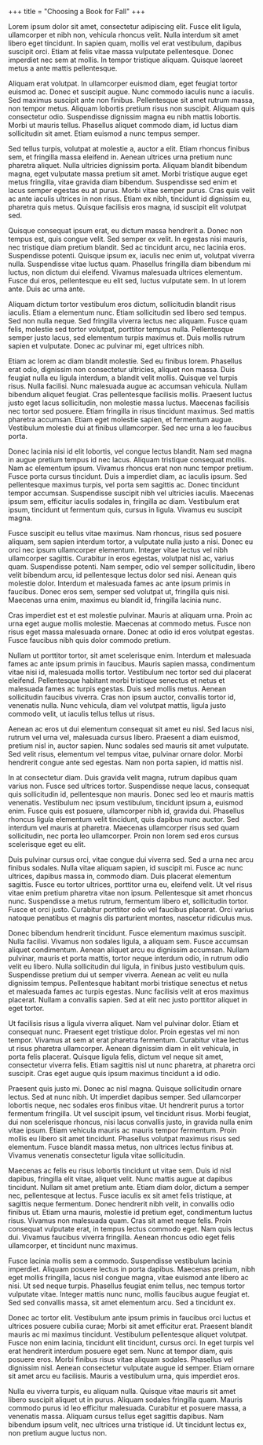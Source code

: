 +++
title = "Choosing a Book for Fall"
+++

Lorem ipsum dolor sit amet, consectetur adipiscing elit. Fusce elit ligula, ullamcorper et nibh non, vehicula rhoncus velit. Nulla interdum sit amet libero eget tincidunt. In sapien quam, mollis vel erat vestibulum, dapibus suscipit orci. Etiam at felis vitae massa vulputate pellentesque. Donec imperdiet nec sem at mollis. In tempor tristique aliquam. Quisque laoreet metus a ante mattis pellentesque.

Aliquam erat volutpat. In ullamcorper euismod diam, eget feugiat tortor euismod ac. Donec et suscipit augue. Nunc commodo iaculis nunc a iaculis. Sed maximus suscipit ante non finibus. Pellentesque sit amet rutrum massa, non tempor metus. Aliquam lobortis pretium risus non suscipit. Aliquam quis consectetur odio. Suspendisse dignissim magna eu nibh mattis lobortis. Morbi ut mauris tellus. Phasellus aliquet commodo diam, id luctus diam sollicitudin sit amet. Etiam euismod a nunc tempus semper.

Sed tellus turpis, volutpat at molestie a, auctor a elit. Etiam rhoncus finibus sem, et fringilla massa eleifend in. Aenean ultrices urna pretium nunc pharetra aliquet. Nulla ultricies dignissim porta. Aliquam blandit bibendum magna, eget vulputate massa pretium sit amet. Morbi tristique augue eget metus fringilla, vitae gravida diam bibendum. Suspendisse sed enim et lacus semper egestas eu at purus. Morbi vitae semper purus. Cras quis velit ac ante iaculis ultrices in non risus. Etiam ex nibh, tincidunt id dignissim eu, pharetra quis metus. Quisque facilisis eros magna, id suscipit elit volutpat sed.

Quisque consequat ipsum erat, eu dictum massa hendrerit a. Donec non tempus est, quis congue velit. Sed semper ex velit. In egestas nisi mauris, nec tristique diam pretium blandit. Sed ac tincidunt arcu, nec lacinia eros. Suspendisse potenti. Quisque ipsum ex, iaculis nec enim ut, volutpat viverra nulla. Suspendisse vitae luctus quam. Phasellus fringilla diam bibendum mi luctus, non dictum dui eleifend. Vivamus malesuada ultrices elementum. Fusce dui eros, pellentesque eu elit sed, luctus vulputate sem. In ut lorem ante. Duis ac urna ante.

Aliquam dictum tortor vestibulum eros dictum, sollicitudin blandit risus iaculis. Etiam a elementum nunc. Etiam sollicitudin sed libero sed tempus. Sed non nulla neque. Sed fringilla viverra lectus nec aliquam. Fusce quam felis, molestie sed tortor volutpat, porttitor tempus nulla. Pellentesque semper justo lacus, sed elementum turpis maximus et. Duis mollis rutrum sapien et vulputate. Donec ac pulvinar mi, eget ultrices nibh.

Etiam ac lorem ac diam blandit molestie. Sed eu finibus lorem. Phasellus erat odio, dignissim non consectetur ultricies, aliquet non massa. Duis feugiat nulla eu ligula interdum, a blandit velit mollis. Quisque vel turpis risus. Nulla facilisi. Nunc malesuada augue ac accumsan vehicula. Nullam bibendum aliquet feugiat. Cras pellentesque facilisis mollis. Praesent luctus justo eget lacus sollicitudin, non molestie massa luctus. Maecenas facilisis nec tortor sed posuere. Etiam fringilla in risus tincidunt maximus. Sed mattis pharetra accumsan. Etiam eget molestie sapien, et fermentum augue. Vestibulum molestie dui at finibus ullamcorper. Sed nec urna a leo faucibus porta.

Donec lacinia nisi id elit lobortis, vel congue lectus blandit. Nam sed magna in augue pretium tempus id nec lacus. Aliquam tristique consequat mollis. Nam ac elementum ipsum. Vivamus rhoncus erat non nunc tempor pretium. Fusce porta cursus tincidunt. Duis a imperdiet diam, ac iaculis ipsum. Sed pellentesque maximus turpis, vel porta sem sagittis ac. Donec tincidunt tempor accumsan. Suspendisse suscipit nibh vel ultricies iaculis. Maecenas ipsum sem, efficitur iaculis sodales in, fringilla ac diam. Vestibulum erat ipsum, tincidunt ut fermentum quis, cursus in ligula. Vivamus eu suscipit magna.

Fusce suscipit eu tellus vitae maximus. Nam rhoncus, risus sed posuere aliquam, sem sapien interdum tortor, a vulputate nulla justo a nisi. Donec eu orci nec ipsum ullamcorper elementum. Integer vitae lectus vel nibh ullamcorper sagittis. Curabitur in eros egestas, volutpat nisl ac, varius quam. Suspendisse potenti. Nam semper, odio vel semper sollicitudin, libero velit bibendum arcu, id pellentesque lectus dolor sed nisi. Aenean quis molestie dolor. Interdum et malesuada fames ac ante ipsum primis in faucibus. Donec eros sem, semper sed volutpat ut, fringilla quis nisi. Maecenas urna enim, maximus eu blandit id, fringilla lacinia nunc.

Cras imperdiet est et est molestie pulvinar. Mauris at aliquam urna. Proin ac urna eget augue mollis molestie. Maecenas at commodo metus. Fusce non risus eget massa malesuada ornare. Donec at odio id eros volutpat egestas. Fusce faucibus nibh quis dolor commodo pretium.

Nullam ut porttitor tortor, sit amet scelerisque enim. Interdum et malesuada fames ac ante ipsum primis in faucibus. Mauris sapien massa, condimentum vitae nisi id, malesuada mollis tortor. Vestibulum nec tortor sed dui placerat eleifend. Pellentesque habitant morbi tristique senectus et netus et malesuada fames ac turpis egestas. Duis sed mollis metus. Aenean sollicitudin faucibus viverra. Cras non ipsum auctor, convallis tortor id, venenatis nulla. Nunc vehicula, diam vel volutpat mattis, ligula justo commodo velit, ut iaculis tellus tellus ut risus.

Aenean ac eros ut dui elementum consequat sit amet eu nisl. Sed lacus nisi, rutrum vel urna vel, malesuada cursus libero. Praesent a diam euismod, pretium nisl in, auctor sapien. Nunc sodales sed mauris sit amet vulputate. Sed velit risus, elementum vel tempus vitae, pulvinar ornare dolor. Morbi hendrerit congue ante sed egestas. Nam non porta sapien, id mattis nisl.

In at consectetur diam. Duis gravida velit magna, rutrum dapibus quam varius non. Fusce sed ultrices tortor. Suspendisse neque lacus, consequat quis sollicitudin id, pellentesque non mauris. Donec sed leo et mauris mattis venenatis. Vestibulum nec ipsum vestibulum, tincidunt ipsum a, euismod enim. Fusce quis est posuere, ullamcorper nibh id, gravida dui. Phasellus rhoncus ligula elementum velit tincidunt, quis dapibus nunc auctor. Sed interdum vel mauris at pharetra. Maecenas ullamcorper risus sed quam sollicitudin, nec porta leo ullamcorper. Proin non lorem sed eros cursus scelerisque eget eu elit.

Duis pulvinar cursus orci, vitae congue dui viverra sed. Sed a urna nec arcu finibus sodales. Nulla vitae aliquam sapien, id suscipit mi. Fusce ac nunc ultrices, dapibus massa in, commodo diam. Duis placerat elementum sagittis. Fusce eu tortor ultrices, porttitor urna eu, eleifend velit. Ut vel risus vitae enim pretium pharetra vitae non ipsum. Pellentesque sit amet rhoncus nunc. Suspendisse a metus rutrum, fermentum libero et, sollicitudin tortor. Fusce et orci justo. Curabitur porttitor odio vel faucibus placerat. Orci varius natoque penatibus et magnis dis parturient montes, nascetur ridiculus mus.

Donec bibendum hendrerit tincidunt. Fusce elementum maximus suscipit. Nulla facilisi. Vivamus non sodales ligula, a aliquam sem. Fusce accumsan aliquet condimentum. Aenean aliquet arcu eu dignissim accumsan. Nullam pulvinar, mauris et porta mattis, tortor neque interdum odio, in rutrum odio velit eu libero. Nulla sollicitudin dui ligula, in finibus justo vestibulum quis. Suspendisse pretium dui ut semper viverra. Aenean ac velit eu nulla dignissim tempus. Pellentesque habitant morbi tristique senectus et netus et malesuada fames ac turpis egestas. Nunc facilisis velit at eros maximus placerat. Nullam a convallis sapien. Sed at elit nec justo porttitor aliquet in eget tortor.

Ut facilisis risus a ligula viverra aliquet. Nam vel pulvinar dolor. Etiam et consequat nunc. Praesent eget tristique dolor. Proin egestas vel mi non tempor. Vivamus at sem at erat pharetra fermentum. Curabitur vitae lectus ut risus pharetra ullamcorper. Aenean dignissim diam in elit vehicula, in porta felis placerat. Quisque ligula felis, dictum vel neque sit amet, consectetur viverra felis. Etiam sagittis nisl ut nunc pharetra, at pharetra orci suscipit. Cras eget augue quis ipsum maximus tincidunt a id odio.

Praesent quis justo mi. Donec ac nisl magna. Quisque sollicitudin ornare lectus. Sed at nunc nibh. Ut imperdiet dapibus semper. Sed ullamcorper lobortis neque, nec sodales eros finibus vitae. Ut hendrerit purus a tortor fermentum fringilla. Ut vel suscipit ipsum, vel tincidunt risus. Morbi feugiat, dui non scelerisque rhoncus, nisi lacus convallis justo, in gravida nulla enim vitae ipsum. Etiam vehicula mauris ac mauris tempor fermentum. Proin mollis eu libero sit amet tincidunt. Phasellus volutpat maximus risus sed elementum. Fusce blandit massa metus, non ultrices lectus finibus at. Vivamus venenatis consectetur ligula vitae sollicitudin.

Maecenas ac felis eu risus lobortis tincidunt ut vitae sem. Duis id nisl dapibus, fringilla elit vitae, aliquet velit. Nunc mattis augue at dapibus tincidunt. Nullam sit amet pretium ante. Etiam diam dolor, dictum a semper nec, pellentesque at lectus. Fusce iaculis ex sit amet felis tristique, at sagittis neque fermentum. Donec hendrerit nibh velit, in convallis odio finibus ut. Etiam urna mauris, molestie id pretium eget, condimentum luctus risus. Vivamus non malesuada quam. Cras sit amet neque felis. Proin consequat vulputate erat, in tempus lectus commodo eget. Nam quis lectus dui. Vivamus faucibus viverra fringilla. Aenean rhoncus odio eget felis ullamcorper, et tincidunt nunc maximus.

Fusce lacinia mollis sem a commodo. Suspendisse vestibulum lacinia imperdiet. Aliquam posuere lectus in porta dapibus. Maecenas pretium, nibh eget mollis fringilla, lacus nisl congue magna, vitae euismod ante libero ac nisi. Ut sed neque turpis. Phasellus feugiat enim tellus, nec tempus tortor vulputate vitae. Integer mattis nunc nunc, mollis faucibus augue feugiat et. Sed sed convallis massa, sit amet elementum arcu. Sed a tincidunt ex.

Donec ac tortor elit. Vestibulum ante ipsum primis in faucibus orci luctus et ultrices posuere cubilia curae; Morbi sit amet efficitur erat. Praesent blandit mauris ac mi maximus tincidunt. Vestibulum pellentesque aliquet volutpat. Fusce non enim lacinia, tincidunt elit tincidunt, cursus orci. In eget turpis vel erat hendrerit interdum posuere eget sem. Nunc at tempor diam, quis posuere eros. Morbi finibus risus vitae aliquam sodales. Phasellus vel dignissim nisl. Aenean consectetur vulputate augue id semper. Etiam ornare sit amet arcu eu facilisis. Mauris a vestibulum urna, quis imperdiet eros.

Nulla eu viverra turpis, eu aliquam nulla. Quisque vitae mauris sit amet libero suscipit aliquet ut in purus. Aliquam sodales fringilla quam. Mauris commodo purus id leo efficitur malesuada. Curabitur et posuere massa, a venenatis massa. Aliquam cursus tellus eget sagittis dapibus. Nam bibendum ipsum velit, nec ultrices urna tristique id. Ut tincidunt lectus ex, non pretium augue luctus non. 
